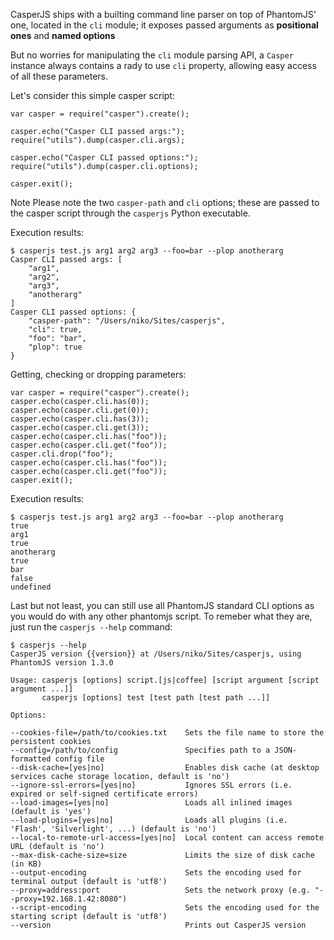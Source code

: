 CasperJS ships with a builting command line parser on top of PhantomJS'
one, located in the `cli` module; it exposes passed arguments as
**positional ones** and **named options**

But no worries for manipulating the `cli` module parsing API, a `Casper`
instance always contains a rady to use `cli` property, allowing easy
access of all these parameters.

Let's consider this simple casper script:

    var casper = require("casper").create();

    casper.echo("Casper CLI passed args:");
    require("utils").dump(casper.cli.args);

    casper.echo("Casper CLI passed options:");
    require("utils").dump(casper.cli.options);

    casper.exit();

<span class="label label-info">Note</span> Please note the two `casper-path`
and `cli` options; these are passed to the casper script through the `casperjs`
Python executable.

Execution results:

    $ casperjs test.js arg1 arg2 arg3 --foo=bar --plop anotherarg
    Casper CLI passed args: [
        "arg1",
        "arg2",
        "arg3",
        "anotherarg"
    ]
    Casper CLI passed options: {
        "casper-path": "/Users/niko/Sites/casperjs",
        "cli": true,
        "foo": "bar",
        "plop": true
    }

Getting, checking or dropping parameters:

    var casper = require("casper").create();
    casper.echo(casper.cli.has(0));
    casper.echo(casper.cli.get(0));
    casper.echo(casper.cli.has(3));
    casper.echo(casper.cli.get(3));
    casper.echo(casper.cli.has("foo"));
    casper.echo(casper.cli.get("foo"));
    casper.cli.drop("foo");
    casper.echo(casper.cli.has("foo"));
    casper.echo(casper.cli.get("foo"));
    casper.exit();

Execution results:

    $ casperjs test.js arg1 arg2 arg3 --foo=bar --plop anotherarg
    true
    arg1
    true
    anotherarg
    true
    bar
    false
    undefined

Last but not least, you can still use all PhantomJS standard CLI options
as you would do with any other phantomjs script. To remeber what they
are, just run the `casperjs --help` command:

    $ casperjs --help
    CasperJS version {{version}} at /Users/niko/Sites/casperjs, using PhantomJS version 1.3.0

    Usage: casperjs [options] script.[js|coffee] [script argument [script argument ...]]
           casperjs [options] test [test path [test path ...]]

    Options:

    --cookies-file=/path/to/cookies.txt    Sets the file name to store the persistent cookies
    --config=/path/to/config               Specifies path to a JSON-formatted config file
    --disk-cache=[yes|no]                  Enables disk cache (at desktop services cache storage location, default is 'no')
    --ignore-ssl-errors=[yes|no]           Ignores SSL errors (i.e. expired or self-signed certificate errors)
    --load-images=[yes|no]                 Loads all inlined images (default is 'yes')
    --load-plugins=[yes|no]                Loads all plugins (i.e. 'Flash', 'Silverlight', ...) (default is 'no')
    --local-to-remote-url-access=[yes|no]  Local content can access remote URL (default is 'no')
    --max-disk-cache-size=size             Limits the size of disk cache (in KB)
    --output-encoding                      Sets the encoding used for terminal output (default is 'utf8')
    --proxy=address:port                   Sets the network proxy (e.g. "--proxy=192.168.1.42:8080")
    --script-encoding                      Sets the encoding used for the starting script (default is 'utf8')
    --version                              Prints out CasperJS version
